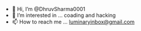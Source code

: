 - 👋 Hi, I’m @DhruvSharma0001
- 👀 I’m interested in ... coading and hacking 
- 📫 How to reach me ... luminaryinbox@gmail.com

<!---
DhruvSharma0001/DhruvSharma0001 is a ✨ special ✨ repository because its `README.md` (this file) appears on your GitHub profile.
You can click the Preview link to take a look at your changes.
--->
